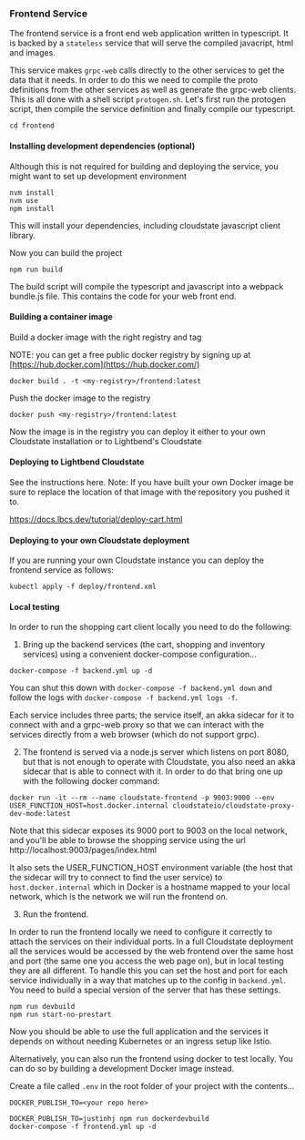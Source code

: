 ### Frontend Service

The frontend service is a front end web application written in typescript.  It is backed by a `stateless` service that will serve the compiled javacript, html and images.

This service makes `grpc-web` calls directly to the other services to get the data that it needs.  In order to do this we need to compile the proto definitions from the other services as well as generate the grpc-web clients.  This is all done with a shell script `protogen.sh`.  Let's first run the protogen script, then compile the service definition and finally compile our typescript.

```
cd frontend
```

#### Installing development dependencies (optional)

Although this is not required for building and deploying the service, you might want to set up development environment
```
nvm install
nvm use
npm install
```
This will install your dependencies, including cloudstate javascript client library.

Now you can build the project
```
npm run build
```
The build script will compile the typescript and javascript into a webpack bundle.js file. This contains the code for your web front end.

#### Building a container image

Build a docker image with the right registry and tag

NOTE: you can get a free public docker registry by signing up at [https://hub.docker.com](https://hub.docker.com/)

```
docker build . -t <my-registry>/frontend:latest
```

Push the docker image to the registry

```
docker push <my-registry>/frontend:latest
```

Now the image is in the registry you can deploy it either to your own Cloudstate installation or to Lightbend's Cloudstate

#### Deploying to Lightbend Cloudstate

See the instructions here. Note: If you have built your own Docker image be sure to replace the location of that image with the repository you pushed it to.

https://docs.lbcs.dev/tutorial/deploy-cart.html

#### Deploying to your own Cloudstate deployment

If you are running your own Cloudstate instance you can deploy the frontend service as follows:

`kubectl apply -f deploy/frontend.xml`

#### Local testing

In order to run the shopping cart client locally you need to do the following:

1. Bring up the backend services (the cart, shopping and inventory services) using a convenient docker-compose configuration...

`docker-compose -f backend.yml up -d`

You can shut this down with `docker-compose -f backend.yml down` and follow the logs with `docker-compose -f backend.yml logs -f`.

Each service includes three parts; the service itself, an akka sidecar for it to connect with and a grpc-web proxy so that we can interact with the services directly from a web browser (which do not support grpc).

2. The frontend is served via a node.js server which listens on port 8080, but that is not enough to operate with Cloudstate, you also need an akka sidecar that is able to connect with it. In order to do that bring one up with the following docker command:

`docker run -it --rm --name cloudstate-frontend -p 9003:9000 --env USER_FUNCTION_HOST=host.docker.internal cloudstateio/cloudstate-proxy-dev-mode:latest`

Note that this sidecar exposes its 9000 port to 9003 on the local network, and you'll be able to browse the shopping service using the url http://localhost:9003/pages/index.html

It also sets the USER_FUNCTION_HOST environment variable (the host that the sidecar will try to connect to find the user service) to `host.docker.internal` which in Docker is a hostname mapped to your local network, which is the network we will run the frontend on.

3. Run the frontend.

In order to run the frontend locally we need to configure it correctly to attach the services on their individual ports. In a full Cloudstate deployment all the services would be accessed by the web frontend over the same host and port (the same one you access the web page on), but in local testing they are all different. To handle this you can set the host and port for each service individually in a way that matches up to the config in `backend.yml`. You need to build a special version of the server that has these settings.

```
npm run devbuild
npm run start-no-prestart
```

Now you should be able to use the full application and the services it depends on without needing Kubernetes or an ingress setup like Istio.

Alternatively, you can also run the frontend using docker to test locally. You can do so by building a development Docker image instead.

Create a file called `.env` in the root folder of your project with the contents...

`DOCKER_PUBLISH_TO=<your repo here>`

```
DOCKER_PUBLISH_TO=justinhj npm run dockerdevbuild
docker-compose -f frontend.yml up -d
```
